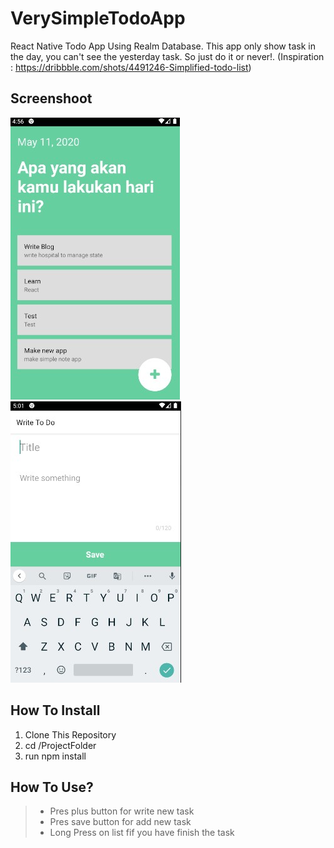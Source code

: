 # VerySimpleTodoApp
React Native Todo App Using Realm Database. This app only show task in the day, you can't see the yesterday task. So just do it or never!. (Inspiration : https://dribbble.com/shots/4491246-Simplified-todo-list) 

## Screenshoot
![](/asset/screenshoot.jpg)  ![](/asset/screenshoot2.jpg)

## How To Install
1. Clone This Repository
2. cd /ProjectFolder
3. run npm install

## How To Use?
>* Pres plus button for write new task
>* Pres save button for add new task
>* Long Press on list fif you have finish the task

